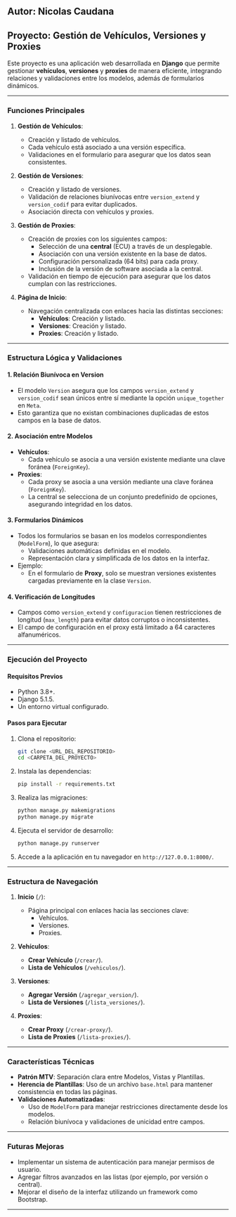 Autor: Nicolas Caudana
---

## **Proyecto: Gestión de Vehículos, Versiones y Proxies**

Este proyecto es una aplicación web desarrollada en **Django** que permite gestionar **vehículos**, **versiones** y **proxies** de manera eficiente, integrando relaciones y validaciones entre los modelos, además de formularios dinámicos.

---

### **Funciones Principales**

1. **Gestión de Vehículos**:
   - Creación y listado de vehículos.
   - Cada vehículo está asociado a una versión específica.
   - Validaciones en el formulario para asegurar que los datos sean consistentes.

2. **Gestión de Versiones**:
   - Creación y listado de versiones.
   - Validación de relaciones biunívocas entre `version_extend` y `version_codif` para evitar duplicados.
   - Asociación directa con vehículos y proxies.

3. **Gestión de Proxies**:
   - Creación de proxies con los siguientes campos:
     - Selección de una **central** (ECU) a través de un desplegable.
     - Asociación con una versión existente en la base de datos.
     - Configuración personalizada (64 bits) para cada proxy.
     - Inclusión de la versión de software asociada a la central.
   - Validación en tiempo de ejecución para asegurar que los datos cumplan con las restricciones.

4. **Página de Inicio**:
   - Navegación centralizada con enlaces hacia las distintas secciones:
     - **Vehículos**: Creación y listado.
     - **Versiones**: Creación y listado.
     - **Proxies**: Creación y listado.

---

### **Estructura Lógica y Validaciones**

#### **1. Relación Biunívoca en Version**
- El modelo `Version` asegura que los campos `version_extend` y `version_codif` sean únicos entre sí mediante la opción `unique_together` en `Meta`.
- Esto garantiza que no existan combinaciones duplicadas de estos campos en la base de datos.

#### **2. Asociación entre Modelos**
- **Vehículos**:
  - Cada vehículo se asocia a una versión existente mediante una clave foránea (`ForeignKey`).
- **Proxies**:
  - Cada proxy se asocia a una versión mediante una clave foránea (`ForeignKey`).
  - La central se selecciona de un conjunto predefinido de opciones, asegurando integridad en los datos.

#### **3. Formularios Dinámicos**
- Todos los formularios se basan en los modelos correspondientes (`ModelForm`), lo que asegura:
  - Validaciones automáticas definidas en el modelo.
  - Representación clara y simplificada de los datos en la interfaz.
- Ejemplo:
  - En el formulario de **Proxy**, solo se muestran versiones existentes cargadas previamente en la clase `Version`.

#### **4. Verificación de Longitudes**
- Campos como `version_extend` y `configuracion` tienen restricciones de longitud (`max_length`) para evitar datos corruptos o inconsistentes.
- El campo de configuración en el proxy está limitado a 64 caracteres alfanuméricos.

---

### **Ejecución del Proyecto**

#### **Requisitos Previos**
- Python 3.8+.
- Django 5.1.5.
- Un entorno virtual configurado.

#### **Pasos para Ejecutar**
1. Clona el repositorio:
   ```bash
   git clone <URL_DEL_REPOSITORIO>
   cd <CARPETA_DEL_PROYECTO>
   ```
2. Instala las dependencias:
   ```bash
   pip install -r requirements.txt
   ```
3. Realiza las migraciones:
   ```bash
   python manage.py makemigrations
   python manage.py migrate
   ```
4. Ejecuta el servidor de desarrollo:
   ```bash
   python manage.py runserver
   ```
5. Accede a la aplicación en tu navegador en `http://127.0.0.1:8000/`.

---

### **Estructura de Navegación**

1. **Inicio** (`/`):
   - Página principal con enlaces hacia las secciones clave:
     - Vehículos.
     - Versiones.
     - Proxies.

2. **Vehículos**:
   - **Crear Vehículo** (`/crear/`).
   - **Lista de Vehículos** (`/vehiculos/`).

3. **Versiones**:
   - **Agregar Versión** (`/agregar_version/`).
   - **Lista de Versiones** (`/lista_versiones/`).

4. **Proxies**:
   - **Crear Proxy** (`/crear-proxy/`).
   - **Lista de Proxies** (`/lista-proxies/`).

---

### **Características Técnicas**

- **Patrón MTV**: Separación clara entre Modelos, Vistas y Plantillas.
- **Herencia de Plantillas**: Uso de un archivo `base.html` para mantener consistencia en todas las páginas.
- **Validaciones Automatizadas**:
  - Uso de `ModelForm` para manejar restricciones directamente desde los modelos.
  - Relación biunívoca y validaciones de unicidad entre campos.

---

### **Futuras Mejoras**
- Implementar un sistema de autenticación para manejar permisos de usuario.
- Agregar filtros avanzados en las listas (por ejemplo, por versión o central).
- Mejorar el diseño de la interfaz utilizando un framework como Bootstrap.

---


